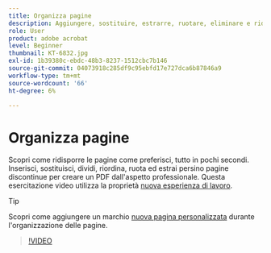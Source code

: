 ```yaml
---
title: Organizza pagine
description: Aggiungere, sostituire, estrarre, ruotare, eliminare e ridisporre le pagine nel PDF
role: User
product: adobe acrobat
level: Beginner
thumbnail: KT-6832.jpg
exl-id: 1b39380c-ebdc-48b3-8237-1512cbc7b146
source-git-commit: 04073918c285df9c95ebfd17e727dca6b87846a9
workflow-type: tm+mt
source-wordcount: '66'
ht-degree: 6%

---
```


# Organizza pagine

Scopri come ridisporre le pagine come preferisci, tutto in pochi secondi. Inserisci, sostituisci, dividi, riordina, ruota ed estrai persino pagine discontinue per creare un PDF dall&#39;aspetto professionale. Questa esercitazione video utilizza la proprietà [nuova esperienza di lavoro](new-workspace.md).

>[!TIP]
>
>Scopri come aggiungere un marchio [nuova pagina personalizzata](add-custom-page.md) durante l&#39;organizzazione delle pagine.

>[!VIDEO](https://video.tv.adobe.com/v/3409022?hidetitle=true)